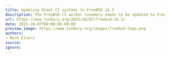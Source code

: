 ```yaml
---
title: Updating OCaml CI systems to FreeBSD 14.3
description: The FreeBSD CI worker rosemary needs to be updated to FreeBSD 14.3.
url: https://www.tunbury.org/2025/10/07/freebsd-14.3/
date: 2025-10-07T00:00:00-00:00
preview_image: https://www.tunbury.org/images/freebsd-logo.png
authors:
- Mark Elvers
source:
ignore:
---
```

